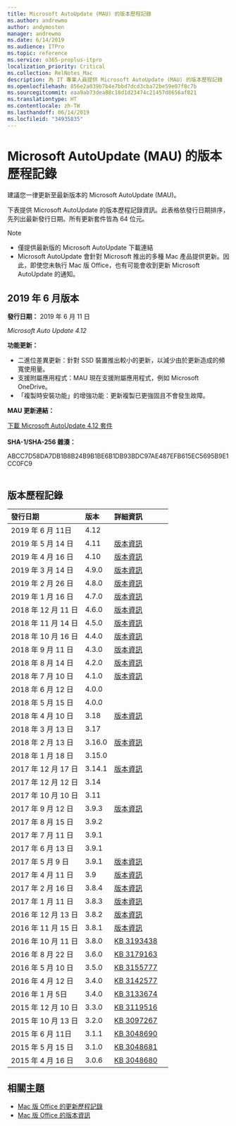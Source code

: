 ```yaml
---
title: Microsoft AutoUpdate (MAU) 的版本歷程記錄
ms.author: andrewmo
author: andymosten
manager: andrewmo
ms.date: 6/14/2019
ms.audience: ITPro
ms.topic: reference
ms.service: o365-proplus-itpro
localization_priority: Critical
ms.collection: RelNotes_Mac
description: 為 IT 專業人員提供 Microsoft AutoUpdate (MAU) 的版本歷程記錄
ms.openlocfilehash: 856e2a039b7b4e7bbd7dcd3cba72be59e07f8c7b
ms.sourcegitcommit: eaa9ab73dea88c18d1d23474c21457d8656af821
ms.translationtype: HT
ms.contentlocale: zh-TW
ms.lasthandoff: 06/14/2019
ms.locfileid: "34935835"
---
```

# <a name="release-history-for-microsoft-autoupdate-mau"></a>Microsoft AutoUpdate (MAU) 的版本歷程記錄
 
建議您一律更新至最新版本的 Microsoft AutoUpdate (MAU)。

下表提供 Microsoft AutoUpdate 的版本歷程記錄資訊。此表格依發行日期排序，先列出最新發行日期。所有更新套件皆為 64 位元。


> [!NOTE]
> 
> - 僅提供最新版的 Microsoft AutoUpdate 下載連結
> - Microsoft AutoUpdate 會針對 Microsoft 推出的多種 Mac 產品提供更新。因此，即使您未執行 Mac 版 Office，也有可能會收到更新 Microsoft AutoUpdate 的通知。
  
## <a name="june-2019-release"></a>2019 年 6 月版本

**發行日期：** 2019 年 6 月 11 日

*Microsoft Auto Update 4.12*

 **功能更新：**

- 二進位差異更新：針對 SSD 裝置推出較小的更新，以減少由於更新造成的頻寬使用量。
- 支援附屬應用程式：MAU 現在支援附屬應用程式，例如 Microsoft OneDrive。
- 「複製時安裝功能」的增強功能：更新複製已更強固且不會發生故障。

**MAU 更新連結：**

[下載 Microsoft AutoUpdate 4.12 套件](https://officecdn.microsoft.com/pr/C1297A47-86C4-4C1F-97FA-950631F94777/MacAutoupdate/Microsoft_AutoUpdate_4.12.19060901_Updater.pkg)<br/>
<br/>
**SHA-1/SHA-256 雜湊：**

ABCC7D58DA7DB1B8B24B9B1BE6B1DB93BDC97AE487EFB615EC5695B9E1CC0FC9
<br/><br/>

## <a name="release-history"></a>版本歷程記錄

|**發行日期**|**版本**|**詳細資訊**||
|:-----|:-----|:-----|:-----|
|2019 年 6 月 11日 <br/>|4.12 <br/> |  <br/> ||
|2019 年 5 月 14 日 <br/>|4.11 <br/> | [版本資訊](release-notes-office-for-mac.md#May-2019-release) <br/> | <br/> |
|2019 年 4 月 16 日 <br/>|4.10 <br/> | [版本資訊](release-notes-office-for-mac.md#April-2019-release) <br/> |<br/> |
|2019 年 3 月 14 日 <br/>|4.9.0 <br/> | [版本資訊](release-notes-office-for-mac.md#march-2019-release) <br/> | <br/> |
|2019 年 2 月 26 日 <br/>|4.8.0 <br/> | [版本資訊](release-notes-office-for-mac.md#january-2019-release) <br/> |<br/> |
|2019 年 1 月 16 日 <br/>|4.7.0 <br/> | [版本資訊](release-notes-office-for-mac.md#january-2019-release) <br/> | |
|2018 年 12 月 11 日 <br/>|4.6.0 <br/> | [版本資訊](release-notes-office-for-mac.md#december-2018-release) <br/> ||
|2018 年 11 月 14 日 <br/> |4.5.0 <br/> |[版本資訊](release-notes-office-for-mac.md#november-2018-release) <br/> | |
|2018 年 10 月 16 日 <br/> |4.4.0 <br/> |[版本資訊](release-notes-office-for-mac.md#october-2018-release) <br/> | |
|2018 年 9 月 11 日  <br/> |4.3.0  <br/> |[版本資訊](release-notes-office-for-mac.md#september-2018-release) <br/> | |
|2018 年 8 月 14 日  <br/> |4.2.0  <br/> |[版本資訊](release-notes-office-for-mac.md#august-2018-release) <br/> | |
|2018 年 7 月 10 日  <br/> |4.1.0  <br/> |[版本資訊](release-notes-office-for-mac.md#july-2018-release) <br/> | |
|2018 年 6 月 12 日  <br/> |4.0.0  <br/> |||
|2018 年 5 月 15 日  <br/> |4.0.0  <br/> |||
|2018 年 4 月 10 日  <br/> |3.18  <br/> |[版本資訊](release-notes-office-for-mac.md#april-2018-release) <br/> ||
|2018 年 3 月 13 日  <br/> |3.17  <br/> |||
|2018 年 2 月 13 日  <br/> |3.16.0  <br/> |[版本資訊](release-notes-office-for-mac.md#february-2018-release) <br/> | <br/> |
|2018 年 1 月 18 日  <br/> |3.15.0  <br/> |<br/> |
|2017 年 12 月 17 日  <br/> |3.14.1  <br/> |[版本資訊](release-notes-office-for-mac.md#december-2017-release) <br/> | <br/> |
|2017 年 12 月 12 日  <br/> |3.14  <br/> ||  <br/> |
|2017 年 10 月 10 日  <br/> |3.11  <br/> ||<br/> |
|2017 年 9 月 12 日  <br/> |3.9.3  <br/> |[版本資訊](release-notes-office-for-mac.md#september-2017-release) <br/> |<br/> |
|2017 年 8 月 15 日  <br/> |3.9.2  <br/> || <br/> |
|2017 年 7 月 11 日  <br/> |3.9.1  <br/> || <br/> |
|2017 年 6 月 13 日  <br/> |3.9.1  <br/> || <br/> |
|2017 年 5 月 9 日  <br/> |3.9.1  <br/> |[版本資訊](release-notes-office-for-mac.md#may-2017-release) <br/> | <br/> |
|2017 年 4 月 11 日  <br/> |3.9  <br/> |[版本資訊](release-notes-office-for-mac.md#april-2017-release) <br/> |  <br/> |
|2017 年 2 月 16 日  <br/> |3.8.4  <br/> |[版本資訊](release-notes-office-for-mac.md#february-2017-release) <br/> | <br/> |
|2017 年 1 月 11 日  <br/> |3.8.3  <br/> |[版本資訊](release-notes-office-for-mac.md#january-2017-release) <br/> | <br/> |
|2016 年 12 月 13 日  <br/> |3.8.2  <br/> |[版本資訊](release-notes-office-for-mac.md#december-2016-release) <br/> | <br/> |
|2016 年 11 月 15 日  <br/> |3.8.1  <br/> |[版本資訊](release-notes-office-for-mac.md#november-2016-release) <br/> | <br/> |
|2016 年 10 月 11 日  <br/> |3.8.0  <br/> |[KB 3193438](https://support.microsoft.com/kb/3193438) <br/> | <br/> |
|2016 年 8 月 22 日  <br/> |3.6.0  <br/> |[KB 3179163](https://support.microsoft.com/kb/3179163) <br/> | <br/> |
|2016 年 5 月 10 日  <br/> |3.5.0  <br/> |[KB 3155777](https://support.microsoft.com/kb/3155777) <br/> | <br/> |
|2016 年 4 月 12 日  <br/> |3.4.0  <br/> |[KB 3142577](https://support.microsoft.com/kb/3142577) <br/> | <br/> |
|2016 年 1 月 5日  <br/> |3.4.0  <br/> |[KB 3133674](https://support.microsoft.com/kb/3133674) <br/> | <br/> |
|2015 年 12 月 10 日  <br/> |3.3.0  <br/> |[KB 3119516](https://support.microsoft.com/kb/3119516) <br/> | <br/> |
|2015 年 10 月 13 日  <br/> |3.2.0  <br/> |[KB 3097267](https://support.microsoft.com/kb/3097267) <br/> | <br/> |
|2015 年 6 月 11日  <br/> |3.1.1  <br/> |[KB 3048690](https://support.microsoft.com/kb/3048690) <br/> | <br/> |
|2015 年 5 月 15 日  <br/> |3.1.0  <br/> |[KB 3048681](https://support.microsoft.com/kb/3048681) <br/> | <br/> |
|2015 年 4 月 16 日  <br/> |3.0.6  <br/> |[KB 3048680](https://support.microsoft.com/kb/3048680) <br/> | <br/> |

## <a name="related-topics"></a>相關主題

- [Mac 版 Office 的更新歷程記錄](update-history-office-for-mac.md)
- [Mac 版 Office 的版本資訊](release-notes-office-for-mac.md) 